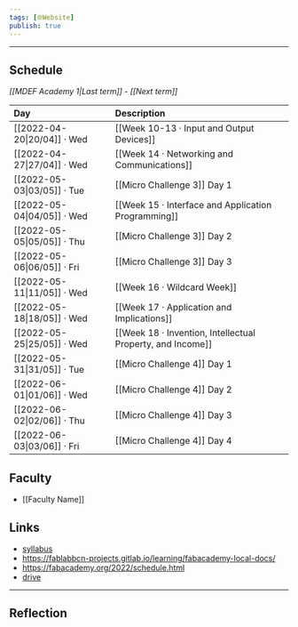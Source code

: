 ```yaml
---
tags: [🌐Website]
publish: true
---
```



---

## Schedule
_[[MDEF Academy 1|Last term]] - [[Next term]]_

| Day                         | Description                                                |
|:--------------------------- |:---------------------------------------------------------- |
| [[2022-04-20\|20/04]] · Wed | [[Week 10-13 · Input and Output Devices]]                    |
| [[2022-04-27\|27/04]] · Wed | [[Week 14 · Networking and Communications]]                |
| [[2022-05-03\|03/05]] · Tue | [[Micro Challenge 3]] Day 1                                |
| [[2022-05-04\|04/05]] · Wed | [[Week 15 · Interface and Application Programming]]          |
| [[2022-05-05\|05/05]] · Thu | [[Micro Challenge 3]] Day 2                                |
| [[2022-05-06\|06/05]] · Fri | [[Micro Challenge 3]] Day 3                                |
| [[2022-05-11\|11/05]] · Wed | [[Week 16 · Wildcard Week]]                                |
| [[2022-05-18\|18/05]] · Wed | [[Week 17 · Application and Implications]]                 |
| [[2022-05-25\|25/05]] · Wed | [[Week 18 · Invention, Intellectual Property, and Income]] |
| [[2022-05-31\|31/05]] · Tue | [[Micro Challenge 4]] Day 1                                |
| [[2022-06-01\|01/06]] · Wed | [[Micro Challenge 4]] Day 2                                |
| [[2022-06-02\|02/06]] · Thu | [[Micro Challenge 4]] Day 3                                |
| [[2022-06-03\|03/06]] · Fri | [[Micro Challenge 4]] Day 4                                |

## Faculty
- [[Faculty Name]]

## Links
- [syllabus](URL)
- https://fablabbcn-projects.gitlab.io/learning/fabacademy-local-docs/
- https://fabacademy.org/2022/schedule.html
- [drive](URL)

---

## Reflection